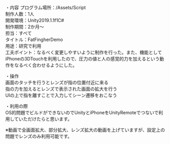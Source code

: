 ・内容
プログラム場所：/Assets/Script  
制作人数：1人  
開発環境：Unity2019.1.1f1C#  
制作期間：2か月～  
担当：すべて  
タイトル：FatFingherDemo  
用途：研究で利用  
工夫ポイント：なるべく変更しやすいように制作を行った。また、機能としてiPhoneの3DTouchを利用したので、圧力の値と人の感覚的力を加えるという動作をなるべく合わせるようにした。  　

・操作  
画面のタッチを行うとレンズが指の位置付近に来る  
指の力を加えるとレンズで表示された画面の拡大を行う  
UIの上で指を離すことで入力してシーン遷移をおこなう  

・利用の際  
OS的問題でビルドができないのでUnityとiPhoneをUnityRemoteでつないで利用していただけたらと思います。  

※動画で全画面拡大、部分拡大、レンズ拡大の動画を上げていますが、設定上の問題でレンズのみ利用可能です。  

